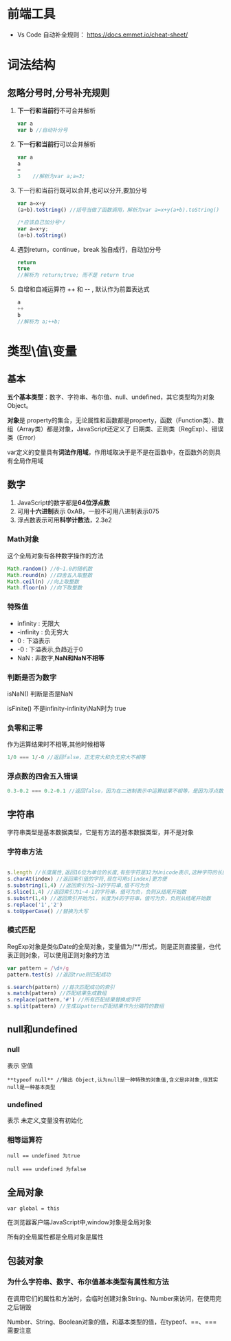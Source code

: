 # 前端工具

- Vs Code 自动补全规则： https://docs.emmet.io/cheat-sheet/

# 词法结构

## 忽略分号时,分号补充规则

1. **下一行和当前行**不可合并解析

   ```JavaScript
   var a
   var b //自动补分号
   ```

2. **下一行和当前行**可以合并解析

   ```javascript
   var a
   a
   =
   3	//解析为var a;a=3;
   ```

3. 下一行和当前行既可以合并,也可以分开,要加分号

   ```javascript
   var a=x+y
   (a+b).toString()	//括号当做了函数调用，解析为var a=x+y(a+b).toString()
   
   /*应该自己加分号*/
   var a=x+y;
   (a+b).toString()
   ```

4. 遇到return，continue，break 独自成行，自动加分号

   ```javascript
   return
   true
   //解析为 return;true; 而不是 return true
   ```

5. 自增和自减运算符 ++ 和 -- , 默认作为前置表达式

   ```javascript
   a
   ++
   b
   //解析为 a;++b;
   ```

   

# 类型\值\变量

## 基本

**五个基本类型**：数字、字符串、布尔值、null、undefined，其它类型均为对象Object。

**对象**是 property的集合，无论属性和函数都是property，函数（Function类）、数组（Array类）都是对象，JavaScript还定义了 日期类、正则类（RegExp）、错误类（Error）

var定义的变量具有**词法作用域**，作用域取决于是不是在函数中，在函数外的则具有全局作用域

## 数字

1. JavaScript的数字都是**64位浮点数**
2. 可用**十六进制**表示 0xAB，一般不可用八进制表示075
3. 浮点数表示可用**科学计数法**，2.3e2

### Math对象

这个全局对象有各种数字操作的方法

```javascript
Math.random() //0~1.0的随机数
Math.round(n) //四舍五入取整数
Math.ceil(n) //向上取整数
Math.floor(n) //向下取整数
```

### 特殊值

- infinity : 无限大
- -infinity : 负无穷大
- 0 : 下溢表示
- -0 : 下溢表示,负趋近于0
- NaN : 非数字,**NaN和NaN不相等**

### 判断是否为数字

isNaN() 判断是否是NaN

isFinite() 不是infinity\-infinity\NaN时为 true

### 负零和正零

作为运算结果时不相等,其他时候相等

```javascript
1/0 === 1/-0 //返回false，正无穷大和负无穷大不相等
```

### 浮点数的四舍五入错误

```javascript
0.3-0.2 === 0.2-0.1 //返回false，因为在二进制表示中运算结果不相等，是因为浮点数只是极限接近0.1
```

## 字符串

字符串类型是基本数据类型，它是有方法的基本数据类型，并不是对象

### 字符串方法

```javascript

s.length //长度属性,返回16位为单位的长度,有些字符是32为Unicode表示,这种字符的长度为2
s.charAt(index) //返回索引值的字符,现在可用s[index]更方便
s.substring(1,4) //返回索引为1~3的字符串,值不可为负
s.slice(1,4) //返回索引为1~4-1的字符串，值可为负，负则从结尾开始数
s.substr(1,4) //返回索引开始为1，长度为4的字符串，值可为负，负则从结尾开始数
s.replace('1','2')
s.toUpperCase() //替换为大写
```

### 模式匹配

RegExp对象是类似Date的全局对象，变量值为/**/形式，则是正则直接量，也代表正则对象，可以使用正则对象的方法

```javascript
var pattern = /\d+/g
pattern.test(s) //返回true则匹配成功

s.search(pattern) //首次匹配成功的索引
s.match(pattern) //匹配结果生成数组
s.replace(pattern,'#') //所有匹配结果替换成字符
s.split(pattern) //生成以pattern匹配结果作为分隔符的数组
```

## null和undefined

### null 

表示 空值

`**typeof null** //输出 Object,认为null是一种特殊的对象值,含义是非对象,但其实null是一种基本类型`

### undefined

表示 未定义,变量没有初始化

### 相等运算符

`null == undefined 为true`

`null === undefined 为false`

## 全局对象

`var global = this`

在浏览器客户端JavaScript中,window对象是全局对象

所有的全局属性都是全局对象是属性

## 包装对象

### 为什么字符串、数字、布尔值基本类型有属性和方法

在调用它们的属性和方法时，会临时创建对象String、Number来访问，在使用完之后销毁

Number、String、Boolean对象的值，和基本类型的值，在typeof、==、=== 需要注意

